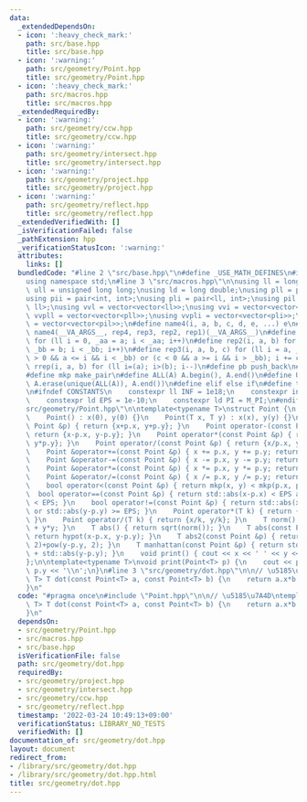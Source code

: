 ```yaml
---
data:
  _extendedDependsOn:
  - icon: ':heavy_check_mark:'
    path: src/base.hpp
    title: src/base.hpp
  - icon: ':warning:'
    path: src/geometry/Point.hpp
    title: src/geometry/Point.hpp
  - icon: ':heavy_check_mark:'
    path: src/macros.hpp
    title: src/macros.hpp
  _extendedRequiredBy:
  - icon: ':warning:'
    path: src/geometry/ccw.hpp
    title: src/geometry/ccw.hpp
  - icon: ':warning:'
    path: src/geometry/intersect.hpp
    title: src/geometry/intersect.hpp
  - icon: ':warning:'
    path: src/geometry/project.hpp
    title: src/geometry/project.hpp
  - icon: ':warning:'
    path: src/geometry/reflect.hpp
    title: src/geometry/reflect.hpp
  _extendedVerifiedWith: []
  _isVerificationFailed: false
  _pathExtension: hpp
  _verificationStatusIcon: ':warning:'
  attributes:
    links: []
  bundledCode: "#line 2 \"src/base.hpp\"\n#define _USE_MATH_DEFINES\n#include <bits/stdc++.h>\n\
    using namespace std;\n#line 3 \"src/macros.hpp\"\n\nusing ll = long long;\nusing\
    \ ull = unsigned long long;\nusing ld = long double;\nusing pll = pair<ll, ll>;\n\
    using pii = pair<int, int>;\nusing pli = pair<ll, int>;\nusing pil = pair<int,\
    \ ll>;\nusing vvl = vector<vector<ll>>;\nusing vvi = vector<vector<int>>;\nusing\
    \ vvpll = vector<vector<pll>>;\nusing vvpli = vector<vector<pli>>;\nusing vvpil\
    \ = vector<vector<pil>>;\n#define name4(i, a, b, c, d, e, ...) e\n#define rep(...)\
    \ name4(__VA_ARGS__, rep4, rep3, rep2, rep1)(__VA_ARGS__)\n#define rep1(i, a)\
    \ for (ll i = 0, _aa = a; i < _aa; i++)\n#define rep2(i, a, b) for (ll i = a,\
    \ _bb = b; i < _bb; i++)\n#define rep3(i, a, b, c) for (ll i = a, _bb = b; (c\
    \ > 0 && a <= i && i < _bb) or (c < 0 && a >= i && i > _bb); i += c)\n#define\
    \ rrep(i, a, b) for (ll i=(a); i>(b); i--)\n#define pb push_back\n#define eb emplace_back\n\
    #define mkp make_pair\n#define ALL(A) A.begin(), A.end()\n#define UNIQUE(A) sort(ALL(A)),\
    \ A.erase(unique(ALL(A)), A.end())\n#define elif else if\n#define tostr to_string\n\
    \n#ifndef CONSTANTS\n    constexpr ll INF = 1e18;\n    constexpr int MOD = 1000000007;\n\
    \    constexpr ld EPS = 1e-10;\n    constexpr ld PI = M_PI;\n#endif\n#line 3 \"\
    src/geometry/Point.hpp\"\n\ntemplate<typename T>\nstruct Point {\n    T x, y;\n\
    \    Point() : x(0), y(0) {}\n    Point(T x, T y) : x(x), y(y) {}\n    Point operator+(const\
    \ Point &p) { return {x+p.x, y+p.y}; }\n    Point operator-(const Point &p) {\
    \ return {x-p.x, y-p.y}; }\n    Point operator*(const Point &p) { return {x*p.x,\
    \ y*p.y}; }\n    Point operator/(const Point &p) { return {x/p.x, y/p.y}; }\n\
    \    Point &operator+=(const Point &p) { x += p.x, y += p.y; return *this; }\n\
    \    Point &operator-=(const Point &p) { x -= p.x, y -= p.y; return *this; }\n\
    \    Point &operator*=(const Point &p) { x *= p.x, y *= p.y; return *this; }\n\
    \    Point &operator/=(const Point &p) { x /= p.x, y /= p.y; return *this; }\n\
    \    bool operator<(const Point &p) { return mkp(x, y) < mkp(p.x, p.y); }\n  \
    \  bool operator==(const Point &p) { return std::abs(x-p.x) < EPS and std::abs(y-p.y)\
    \ < EPS; }\n    bool operator!=(const Point &p) { return std::abs(x-p.x) >= EPS\
    \ or std::abs(y-p.y) >= EPS; }\n    Point operator*(T k) { return {x*k, y*k};\
    \ }\n    Point operator/(T k) { return {x/k, y/k}; }\n    T norm() { return x*x\
    \ + y*y; }\n    T abs() { return sqrt(norm()); }\n    T abs(const Point &p) {\
    \ return hypot(x-p.x, y-p.y); }\n    T abs2(const Point &p) { return pow(x-p.x,\
    \ 2)+pow(y-p.y, 2); }\n    T manhattan(const Point &p) { return std::abs(x-p.x)\
    \ + std::abs(y-p.y); }\n    void print() { cout << x << ' ' << y << '\\n'; }\n\
    };\n\ntemplate<typename T>\nvoid print(Point<T> p) {\n    cout << p.x << ' ' <<\
    \ p.y << '\\n';\n}\n#line 3 \"src/geometry/dot.hpp\"\n\n// \u5185\u7A4D\ntemplate<typename\
    \ T> T dot(const Point<T> a, const Point<T> b) {\n    return a.x*b.x + a.y*b.y;\n\
    }\n"
  code: "#pragma once\n#include \"Point.hpp\"\n\n// \u5185\u7A4D\ntemplate<typename\
    \ T> T dot(const Point<T> a, const Point<T> b) {\n    return a.x*b.x + a.y*b.y;\n\
    }\n"
  dependsOn:
  - src/geometry/Point.hpp
  - src/macros.hpp
  - src/base.hpp
  isVerificationFile: false
  path: src/geometry/dot.hpp
  requiredBy:
  - src/geometry/project.hpp
  - src/geometry/intersect.hpp
  - src/geometry/ccw.hpp
  - src/geometry/reflect.hpp
  timestamp: '2022-03-24 10:49:13+09:00'
  verificationStatus: LIBRARY_NO_TESTS
  verifiedWith: []
documentation_of: src/geometry/dot.hpp
layout: document
redirect_from:
- /library/src/geometry/dot.hpp
- /library/src/geometry/dot.hpp.html
title: src/geometry/dot.hpp
---
```

